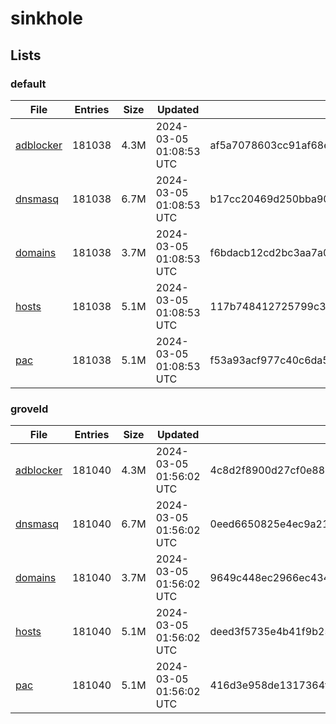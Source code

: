 # sinkhole

## Lists

### default

|File|Entries|Size|Updated|Hash|
|-|-|-|-|-|
|[adblocker](https://raw.githubusercontent.com/groveld/sinkhole/lists/default/adblocker.txt)|181038|4.3M|2024-03-05 01:08:53 UTC|af5a7078603cc91af68ecc141e6896418cd96f0253ca6d2c39e8472112f1fa3c|
|[dnsmasq](https://raw.githubusercontent.com/groveld/sinkhole/lists/default/dnsmasq.txt)|181038|6.7M|2024-03-05 01:08:53 UTC|b17cc20469d250bba9047e20b1226b673b0b9c50c0dbcedb33d42c2561bc3dbf|
|[domains](https://raw.githubusercontent.com/groveld/sinkhole/lists/default/domains.txt)|181038|3.7M|2024-03-05 01:08:53 UTC|f6bdacb12cd2bc3aa7a0c1b927ed1fb5b8faea64c4cb7f5ae9305ea00b71621c|
|[hosts](https://raw.githubusercontent.com/groveld/sinkhole/lists/default/hosts.txt)|181038|5.1M|2024-03-05 01:08:53 UTC|117b748412725799c396d328089cc531f94c7e749e21a22386f65480e1fda85a|
|[pac](https://raw.githubusercontent.com/groveld/sinkhole/lists/default/pac.txt)|181038|5.1M|2024-03-05 01:08:53 UTC|f53a93acf977c40c6da507d12a953495b100dce7382a870a4e2b95c424f53e59|

### groveld

|File|Entries|Size|Updated|Hash|
|-|-|-|-|-|
|[adblocker](https://raw.githubusercontent.com/groveld/sinkhole/lists/groveld/adblocker.txt)|181040|4.3M|2024-03-05 01:56:02 UTC|4c8d2f8900d27cf0e881db912cf0700be0a0800d63ef6b785273873798db5e04|
|[dnsmasq](https://raw.githubusercontent.com/groveld/sinkhole/lists/groveld/dnsmasq.txt)|181040|6.7M|2024-03-05 01:56:02 UTC|0eed6650825e4ec9a21ae716dd8deef3712807903e0007246ec13db716faa46b|
|[domains](https://raw.githubusercontent.com/groveld/sinkhole/lists/groveld/domains.txt)|181040|3.7M|2024-03-05 01:56:02 UTC|9649c448ec2966ec434c139ee044c3e44acf238986a4175f932d337af854516c|
|[hosts](https://raw.githubusercontent.com/groveld/sinkhole/lists/groveld/hosts.txt)|181040|5.1M|2024-03-05 01:56:02 UTC|deed3f5735e4b41f9b25bdb1e4172af8e8968ee884e69e77a079ca19d481f13b|
|[pac](https://raw.githubusercontent.com/groveld/sinkhole/lists/groveld/pac.txt)|181040|5.1M|2024-03-05 01:56:02 UTC|416d3e958de1317364f243eb6b318d8c8b9259cb86d4e002c7c19425f47ca6f2|

